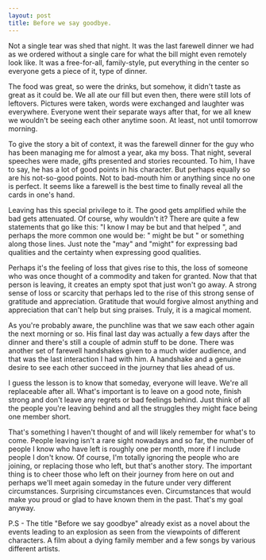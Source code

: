 ```yaml
---
layout: post
title: Before we say goodbye.
---
```


Not a single tear was shed that night. It was the last farewell dinner we had as we ordered without a single care for what the bill might even remotely look like. It was a free-for-all, family-style, put everything in the center so everyone gets a piece of it, type of dinner.

The food was great, so were the drinks, but somehow, it didn't taste as great as it could be. We all ate our fill but even then, there were still lots of leftovers. Pictures were taken, words were exchanged and laughter was everywhere. Everyone went their separate ways after that, for we all knew we wouldn't be seeing each other anytime soon. At least, not until tomorrow morning.

To give the story a bit of context, it was the farewell dinner for the guy who has been managing me for almost a year, aka my boss. That night, several speeches were made, gifts presented and stories recounted. To him, I have to say, he has a lot of good points in his character. But perhaps equally so are his not-so-good points. Not to bad-mouth him or anything since no one is perfect. It seems like a farewell is the best time to finally reveal all the cards in one's hand. 

Leaving has this special privilege to it. The good gets amplified while the bad gets attenuated. Of course, why wouldn't it? There are quite a few statements that go like this: "I know I may be <insert personal bad quality here> but <insert good quality about others here> and that helped <insert good quality for self here>", and perhaps the more common one would be: "<Insert person here> might be <insert bad quality here> but <insert list of good qualities here>" or something along those lines. Just note the "may" and "might" for expressing bad qualities and the certainty when expressing good qualities.

Perhaps it's the feeling of loss that gives rise to this, the loss of someone who was once thought of a commodity and taken for granted. Now that that person is leaving, it creates an empty spot that just won't go away. A strong sense of loss or scarcity that perhaps led to the rise of this strong sense of gratitude and appreciation. Gratitude that would forgive almost anything and appreciation that can't help but sing praises. Truly, it is a magical moment.

As you're probably aware, the punchline was that we saw each other again the next morning or so. His final last day was actually a few days after the dinner and there's still a couple of admin stuff to be done.  There was another set of farewell handshakes given to a much wider audience, and that was the last interaction I had with him. A handshake and a genuine desire to see each other succeed in the journey that lies ahead of us. 

I guess the lesson is to know that someday, everyone will leave. We're all replaceable after all. What's important is to leave on a good note, finish strong and don't leave any regrets or bad feelings behind. Just think of all the people you're leaving behind and all the struggles they might face being one member short. 

That's something I haven't thought of and will likely remember for what's to come. People leaving isn't a rare sight nowadays and so far, the number of people I know who have left is roughly one per month, more if I include people I don't know. Of course, I'm totally ignoring the people who are joining, or replacing those who left, but that's another story. The important thing is to cheer those who left on their journey from here on out and perhaps we'll meet again someday in the future under very different circumstances. Surprising circumstances even. Circumstances that would make you proud or glad to have known them in the past. That's my goal anyway.

P.S - The title "Before we say goodbye" already exist as a novel about the events leading to an explosion as seen from the viewpoints of different characters. A film about a dying family member and a few songs by various different artists.